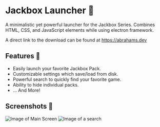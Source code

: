 # Jackbox Launcher 🚀

A minimalistic yet powerful launcher for the Jackbox Series.
Combines HTML, CSS, and JavaScript elements while using electron framework.

A direct link to the download can be found at https://abrahams.dev

## Features 📃
* Easily launch your favorite Jackbox Pack.
* Customizable settings which save/load from disk.
* Powerful search to quickly find your favorite game.
* Ability to hide individual packs.
* ... And More!

## Screenshots 📸
![Image of Main Screen](https://abrahams.dev/images/gallery/launchermain.png)
![Image of a search](https://abrahams.dev/images/gallery/jbsearch.png)
